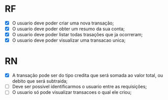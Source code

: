 # RF

-   [X] O usuario deve poder criar uma nova transação;
-   [X] O usuario deve poder obter um resumo da sua conta;
-   [X] O usuario deve poder listar todas trasações que ja ocorreram;
-   [X] O usuario deve poder visualizar uma transacao unica;

# RN

-   [X] A transação pode ser do tipo credita que será somada ao valor total, ou debito que será subtraida;
-   [ ] Deve ser possivel identificarmos o usuario entre as requisições;
-   [ ] O usuario só pode visualizar transacoes o qual ele criou;
